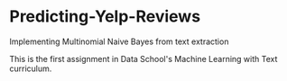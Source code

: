 # Predicting-Yelp-Reviews
Implementing Multinomial Naive Bayes from text extraction

This is the first assignment in Data School's Machine Learning with Text curriculum.
